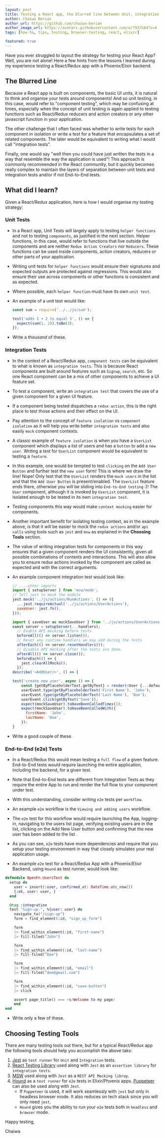 ```yaml
---
layout: post
title: Testing a React app, the blurred line between Unit, integration and E2E
author: Chaiwa Berian
author_url: https://github.com/chaiwa-berian
author_image_url: https://avatars.githubusercontent.com/u/7937584?v=4
tags: [how-to, tips, testing, browser-testing, react, elixir]

featured: true
---
```


Have you ever struggled to layout the strategy for testing your React App? Well,
you are not alone! Here a few hints from the lessons I learned during my
experience testing a React/Redux app with a Phoenix/Elixir backend.

<!--truncate-->

## The Blurred Line

Because a React app is built on components, the basic UI units, it is natural to
think and organise your tests around components! And so unit testing, in this
case, would refer to "component testing", which may be confusing at times,
especially when the concept of unit testing is again applied to testing
functions such as React/Redux reducers and action creators or any other
javascript function in your application.

The other challenge that I often faced was whether to write tests for each
component in isolation or write a test for a feature that encapsulates a set of
related components. The later would be equivalent to writing what I would call
"integration tests".

Finally, one would say "well then you could have just written the tests in a way
that resemble the way the application is used"! This approach is commonly
recommended in the React community, but it quickly becomes really complex to
maintain the layers of separation between unit tests and integration tests
and/or if not End-to-End tests.

## What did I learn?

Given a React/Redux application, here is how I would organise my testing
strategy:

### Unit Tests

- In a React app, Unit Tests will largely apply to testing `helper functions`
  and not to testing `components`, as justified in the next section. Helper
  functions, in this case, would refer to functions that live outside the
  components and are neither `Redux Action Creators` nor `Reducers`. These
  functions can be used inside components, action creators, reducers or other
  parts of your application.

- Writing unit tests for `helper functions` would ensure their signatures and
  expected outputs are protected against regressions. This would also ensure
  their use across components or other functions is consistent and as expected.

- Where possible, each `helper function` must have its own `unit test`.

- An example of a unit test would like:

  ```javascript
  const sum = require('../../js/sum');

  test('adds 1 + 2 to equal 3', () => {
    expect(sum(1, 2)).toBe(3);
  });
  ```

- Write a _thousand_ of these.

### Integration Tests

- In the context of a React/Redux app, `component tests` can be equivalent to
  what is known as `integration tests`. This is because React components are
  built around features such as `Signup`, `search`, etc. So one React component
  can be a mix of other components to achieve a UI feature set.

- To test a component, write an `integration test` that covers the use of a
  given component for a given UI feature.

- If a component being tested dispatches a `redux action`, this is the right
  place to test those actions and their effect on the UI.

- Pay attention to the concept of `feature isolation` vs `component isolation`
  as it will help you write better `integration tests` and also easily `mock`
  component contexts.

- A classic example of `feature isolation` is when you have a `UserList`
  component which displays a list of users and has a `button` to add a
  `new user`. Writing a test for `UserList` component would be equivalent to
  testing a `feature`.

- In this example, one would be tempted to test `clicking` on the
  `Add User Button` and further test the `new user` form! This is where we draw
  the line! Nope! Only test that the `UserList` renders the `mock users` in the
  list and that the `Add User Button` is present/enabled. The `UserList` feature
  ends there, otherwise you will be sliding into `End-to-End testing` :)! The
  `User` component, although it is invoked by `UserList` component, it is
  isolated enough to be tested in its own `integration test`.

- Testing components this way would make `context mocking` easier for
  components.

- Another important benefit for isolating testing context, as in the example
  above, is that it will be easier to mock the `redux actions` and/or
  `api calls` using tools such as `jest` and `msw` as explained in the
  **Choosing Tools** section.

- The value of writing integration tests for components in this way ensures that
  a given component renders the UI consistently, given all possible combinations
  of contexts and interactions. This will also allow you to ensure redux actions
  invoked by the component are called as expected and with the correct
  arguments.

- An example component integration test would look like:

  ```javascript
  // ....other imports
  import { setupServer } from 'msw/node';
  // Tell jest to mock the module
  jest.mock('../js/actions/RunActions', () => ({
    ...jest.requireActual('../js/actions/UserActions'),
    saveUser: jest.fn(),
  }));

  import { saveUser as mockSaveUser } from '../js/actions/UserActions';
  const server = setupServer(...handlers);
    // Enable API mocking before tests
    beforeAll(() => server.listen());
    // Reset any runtime handlers we may add during the tests
    afterEach(() => server.resetHandlers());
    // Disable API mocking after the tests are done.
    afterAll(() => server.close());
    beforeEach(() => {
      jest.clearAllMocks();
    });
  describe('<AddUser/>', () => {

  test('create new user', async () => {
      const {getByPlaceholderText,getByText} = render(<User {...defaultProps} />);
      userEvent.type(getByPlaceholderText('First Name'), 'John');
      userEvent.type(getByPlaceholderText('Last Name'), 'Doe');
      userEvent.click(getByText('Save'));
      expect(mockSaveUser).toHaveBeenCalledTimes(1);
      expect(mockSaveUser).toHaveBeenCalledWith({
        firstName: 'John',
        lastName: 'Doe',
      });
  }

  ```

- Write a good couple of these.

### End-to-End (e2e) Tests

- In a React/Redux this would mean testing a `full flow` of a given feature.
  End-to-End tests would require launching the entire application, including the
  backend, for a given test.

- Note that End-to-End tests are different from Integration Tests as they
  require the entire App to run and render the full flow to your component under
  test.

- With this understanding, consider writing `e2e` tests per `workflow`.

- An example `e2e` workflow is the `Viewing and adding users` workflow.

- The `e2e` test for this workflow would require launching the App, logging-in,
  navigating to the users list page, verifying existing users are in the list,
  clicking on the Add New User button and confirming that the new user has been
  added to the list .

- As you can see, `e2e` tests have more dependencies and require that you setup
  your testing environment in way that closely simulates your real application
  usage.

- An example `e2e` test for a React/Redux App with a Phoenix/Elixir Backend,
  using `Hound` as test runner, would look like:

```elixir
defmodule OpenFn.UsersTest do
  setup do
    user = insert(:user, confirmed_at: DateTime.utc_now())
    {:ok, user: user, }
  end

  @tag :integration
  test "Sign-up.", %{user: user} do
    navigate_to("/sign-up")
    form = find_element(:id, "sign_up_form")

    form
    |> find_within_element(:id, "first-name")
    |> fill-filed("John")

    form
    |> find_within_element(:id, "last-name")
    |> fill-filed("Doe")

    form
    |> find_within_element(:id, "email")
    |> fill-filed("doe@gmail.com")

    form
    |> find_within_element(:id, "save-button")
    |> click

    assert page_title() === ~s/Welcome to my page/
    end
end
```

- Write only a few of these.

## Choosing Testing Tools

There are many testing tools out there, but for a typical React/Redux app the
following tools should help you accomplish the above taks:

1. [Jest](https://jestjs.io/docs/getting-started) as `test runner` for `Unit`
   and `Integration` tests.
2. [React Testing Library](https://testing-library.com/docs/) used along with
   `Jest` as an `assertion library` for `integration tests`.
3. [MSW](https://mswjs.io/docs/getting-started/install) used along with `Jest`
   as a `REST API Mocking libray`.
4. [Hound](https://hexdocs.pm/hound/readme.html) as a `test runner` for `e2e`
   tests in Elixir/Phoenix apps.
   [Puppeteer](https://developers.google.com/web/tools/puppeteer) can also be
   used along with `Jest`.
   - If `Puppeteer` is used, it will work seamlessly with `jest` but only in
     headless browser mode. It also reduces on tech stack since you will only
     need `jest`.
   - `Hound` gives you the ability to run your `e2e` tests both in `headless`
     and `browser` mode.

Happy testing,

Chaiwa
